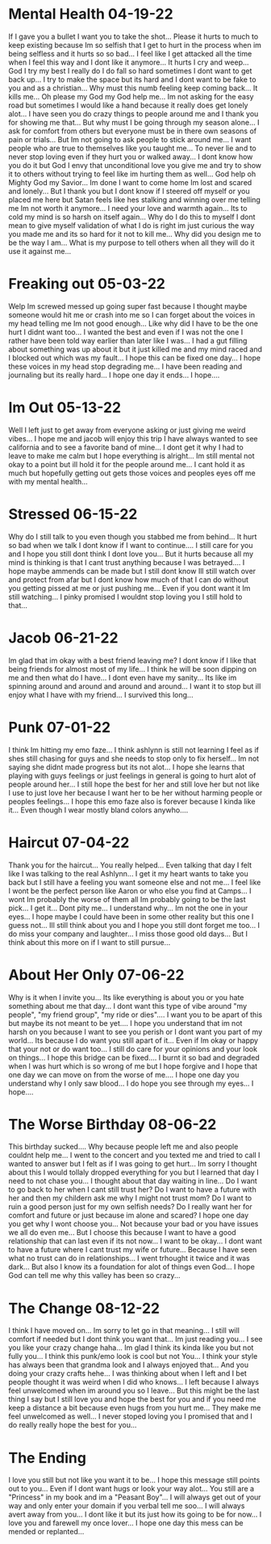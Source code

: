 # Mental Health 04-19-22
If I gave you a bullet I want you to take the shot... Please it hurts to much to keep existing because Im so selfish that I get to hurt in the process when im being selfless and it hurts so so bad... I feel like I get attacked all the time when I feel this way and I dont like it anymore... It hurts I cry and weep... God I try my best I really do I do fall so hard sometimes I dont want to get back up... I try to make the space but its hard and I dont want to be fake to you and as a christian... Why must this numb feeling keep coming back... It kills me... Oh please my God my God help me... Im not asking for the easy road but sometimes I would like a hand because it really does get lonely alot... I have seen you do crazy things to people around me and I thank you for showing me that... But why must I be going through my season alone... I ask for comfort from others but everyone must be in there own seasons of pain or trials... But Im not going to ask people to stick around me... I want people who are true to themselves like you taught me... To never lie and to never stop loving even if they hurt you or walked away... I dont know how you do it but God I envy that unconditional love you give me and try to show it to others without trying to feel like im hurting them as well... God help oh Mighty God my Savior... Im done I want to come home Im lost and scared and lonely... But I thank you but I dont know if I steered off myself or you placed me here but Satan feels like hes stalking and winning over me telling me Im not worth it anymore... I need your love and warmth again... Its to cold my mind is so harsh on itself again... Why do I do this to myself I dont mean to give myself validation of what I do is right im just curious the way you made me and its so hard for it not to kill me... Why did you design me to be the way I am... What is my purpose to tell others when all they will do it use it against me...

# Freaking out 05-03-22
Welp Im screwed messed up going super fast because I thought maybe someone would hit me or crash into me so I can forget about the voices in my head telling me Im not good enough... Like why did I have to be the one hurt I didnt want too... I wanted the best and even if I was not the one I rather have been told way earlier than later like I was... I had a gut filling about something was up about it but it just killed me and my mind raced and I blocked out which was my fault... I hope this can be fixed one day... I hope these voices in my head stop degrading me... I have been reading and journaling but its really hard... I hope one day it ends... I hope....


# Im Out 05-13-22
Well I left just to get away from everyone asking or just giving me weird vibes... I hope me and jacob will enjoy this trip I have always wanted to see california and to see a favorite band of mine... I dont get it why I had to leave to make me calm but I hope everything is alright... Im still mental not okay to a point but ill hold it for the people around me... I cant hold it as much but hopefully getting out gets those voices and peoples eyes off me with my mental health...

# Stressed 06-15-22
Why do I still talk to you even though you stabbed me from behind... It hurt so bad when we talk I dont know if I want to continue.... I still care for you and I hope you still dont think I dont love you... But it hurts because all my mind is thinking is that I cant trust anything because I was betrayed.... I hope maybe ammends can be made but I still dont know Ill still watch over and protect from afar but I dont know how much of that I can do without you getting pissed at me or just pushing me... Even if you dont want it Im still watching... I pinky promised I wouldnt stop loving you I still hold to that...


# Jacob 06-21-22
Im glad that im okay with a best friend leaving me? I dont know if I like that being friends for almost most of my life... I think he will be soon dipping on me and then what do I have... I dont even have my sanity... Its like im spinning around and around and around and around... I want it to stop but ill enjoy what I have with my friend... I survived this long... 


# Punk 07-01-22
I think Im hitting my emo faze... I think ashlynn is still not learning I feel as if shes still chasing for guys and she needs to stop only to fix herself... Im not saying she didnt made progress but its not alot... I hope she learns that playing with guys feelings or just feelings in general is going to hurt alot of people around her... I still hope the best for her and still love her but not like I use to just love her because I want her to be her without harming people or peoples feelings... I hope this emo faze also is forever because I kinda like it... Even though I wear mostly bland colors anywho....


# Haircut 07-04-22
Thank you for the haircut... You really helped... Even talking that day I felt like I was talking to the real Ashlynn... I get it my heart wants to take you back but I still have a feeling you want someone else and not me... I feel like I wont be the perfect person like Aaron or who else you find at Camps... I wont Im probably the worse of them all Im probably going to be the last pick... I get it... Dont pity me... I understand why... Im not the one in your eyes... I hope maybe I could have been in some other reality but this one I guess not... Ill still think about you and I hope you still dont forget me too... I do miss your company and laughter... I miss those good old days... But I think about this more on if I want to still pursue...


# About Her Only 07-06-22
Why is it when I invite you... Its like everything is about you or you hate something about me that day... I dont want this type of vibe around "my people", "my friend group", "my ride or dies".... I want you to be apart of this but maybe its not meant to be yet.... I hope you understand that im not harsh on you because I want to see you perish or I dont want you part of my world... Its because I do want you still apart of it... Even if Im okay or happy that your not or do want too... I still do care for your opinions and your look on things... I hope this bridge can be fixed.... I burnt it so bad and degraded when I was hurt which is so wrong of me but I hope forgive and I hope that one day we can move on from the worse of me.... I hope one day you understand why I only saw blood... I do hope you see through my eyes... I hope....


# The Worse Birthday 08-06-22
This birthday sucked.... Why because people left me and also people couldnt help me... I went to the concert and you texted me and tried to call I wanted to answer but I felt as if I was going to get hurt... Im sorry I thought about this I would tollaly dropped everything for you but I learned that day I need to not chase you... I thought about that day waiting in line... Do I want to go back to her when I cant still trust her? Do I want to have a future with her and then my childern ask me why I might not trust mom? Do I want to ruin a good person just for my own selfish needs? Do I really want her for comfort and future or just because im alone and scared? I hope one day you get why I wont choose you... Not because your bad or you have issues we all do even me... But I choose this because I want to have a good relationship that can last even if its not now... I want to be okay... I dont want to have a future where I cant trust my wife or future... Because I have seen what no trust can do in relationships... I went trhought it twice and it was dark... But also I know its a foundation for alot of things even God... I hope God can tell me why this valley has been so crazy...


# The Change 08-12-22
I think I have moved on... Im sorry to let go in that meaning... I still will comfort if needed but I dont think you want that... Im just reading you... I see you like your crazy change haha... Im glad I think its kinda like you but not fully you... I think this punk/emo look is cool but not You... I think your style has always been that grandma look and I always enjoyed that... And you doing your crazy crafts hehe... I was thinking about when I left and I bet people thought it was weird when I did who knows... I left because I always feel unwelcomed when im around you so I leave... But this might be the last thing I say but I still love you and hope the best for you and if you need me keep a distance a bit because even hugs from you hurt me... They make me feel unwelcomed as well... I never stoped loving you I promised that and I do really really hope the best for you...


# The Ending
I love you still but not like you want it to be... I hope this message still points out to you... Even if I dont want hugs or look your way alot... You still are a "Princess" in my book and im a "Peasant Boy"... I will always get out of your way and only enter your domain if you verbal tell me soo... I will always avert away from you... I dont like it but its just how its going to be for now... I love you and farewell my once lover... I hope one day this mess can be mended or replanted...
